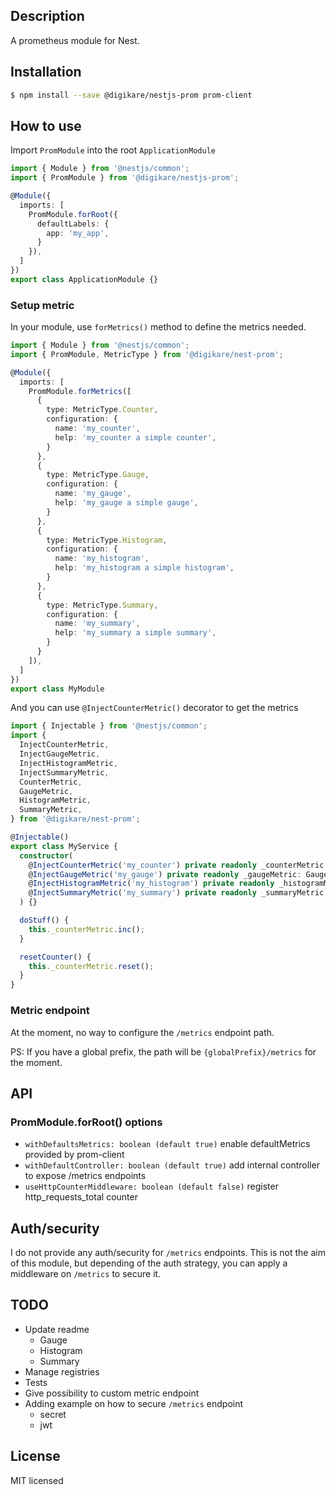 

## Description

A prometheus module for Nest.

## Installation

```bash
$ npm install --save @digikare/nestjs-prom prom-client
```

## How to use

Import `PromModule` into the root `ApplicationModule`

```typescript
import { Module } from '@nestjs/common';
import { PromModule } from '@digikare/nestjs-prom';

@Module({
  imports: [
    PromModule.forRoot({
      defaultLabels: {
        app: 'my_app',
      }
    }),
  ]
})
export class ApplicationModule {}
```

### Setup metric

In your module, use `forMetrics()` method to define the metrics needed.

```typescript
import { Module } from '@nestjs/common';
import { PromModule, MetricType } from '@digikare/nest-prom';

@Module({
  imports: [
    PromModule.forMetrics([
      {
        type: MetricType.Counter,
        configuration: {
          name: 'my_counter',
          help: 'my_counter a simple counter',
        }
      },
      {
        type: MetricType.Gauge,
        configuration: {
          name: 'my_gauge',
          help: 'my_gauge a simple gauge',
        }
      },
      {
        type: MetricType.Histogram,
        configuration: {
          name: 'my_histogram',
          help: 'my_histogram a simple histogram',
        }
      },
      {
        type: MetricType.Summary,
        configuration: {
          name: 'my_summary',
          help: 'my_summary a simple summary',
        }
      }
    ]),
  ]
})
export class MyModule
```

And you can use `@InjectCounterMetric()` decorator to get the metrics

```typescript
import { Injectable } from '@nestjs/common';
import {
  InjectCounterMetric,
  InjectGaugeMetric,
  InjectHistogramMetric,
  InjectSummaryMetric,
  CounterMetric,
  GaugeMetric,
  HistogramMetric,
  SummaryMetric,
} from '@digikare/nest-prom';

@Injectable()
export class MyService {
  constructor(
    @InjectCounterMetric('my_counter') private readonly _counterMetric: CounterMetric,
    @InjectGaugeMetric('my_gauge') private readonly _gaugeMetric: GaugeMetric,
    @InjectHistogramMetric('my_histogram') private readonly _histogramMetric: HistogramMetric,
    @InjectSummaryMetric('my_summary') private readonly _summaryMetric: SummaryMetric,
  ) {}

  doStuff() {
    this._counterMetric.inc();
  }

  resetCounter() {
    this._counterMetric.reset();
  }
}
```

### Metric endpoint

At the moment, no way to configure the `/metrics` endpoint path.

PS: If you have a global prefix, the path will be `{globalPrefix}/metrics` for
the moment.

## API

### PromModule.forRoot() options

- `withDefaultsMetrics: boolean (default true)` enable defaultMetrics provided by prom-client
- `withDefaultController: boolean (default true)` add internal controller to expose /metrics endpoints
- `useHttpCounterMiddleware: boolean (default false)` register http_requests_total counter

## Auth/security

I do not provide any auth/security for `/metrics` endpoints.
This is not the aim of this module, but depending of the auth strategy, you can
apply a middleware on `/metrics` to secure it.

## TODO

- Update readme
  - Gauge
  - Histogram
  - Summary
- Manage registries
- Tests
- Give possibility to custom metric endpoint
- Adding example on how to secure `/metrics` endpoint
  - secret
  - jwt

## License

MIT licensed
